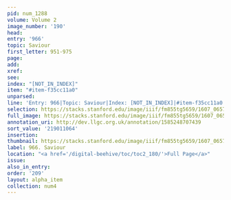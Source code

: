 ```yaml
---
pid: num_1288
volume: Volume 2
image_number: '190'
head:
entry: '966'
topic: Saviour
first_letter: 951-975
page:
add:
xref:
see:
index: "[NOT_IN_INDEX]"
item: "#item-f35cc11a0"
unparsed:
line: 'Entry: 966|Topic: Saviour|Index: [NOT_IN_INDEX]|#item-f35cc11a0'
selection: https://stacks.stanford.edu/image/iiif/fm855tg5659/1607_0657/950,1064,2822,543/full/0/default.jpg
full_image: https://stacks.stanford.edu/image/iiif/fm855tg5659/1607_0657/full/full/0/default.jpg
annotation_uri: http://dev.llgc.org.uk/annotation/1585248707439
sort_value: '219011064'
insertion:
thumbnail: https://stacks.stanford.edu/image/iiif/fm855tg5659/1607_0657/950,1064,600,180/250,/0/default.jpg
label: 966. Saviour
location: "<a href='/digital-beehive/toc/toc2_180/'>Full Page</a>"
issue:
also_in_entry:
order: '209'
layout: alpha_item
collection: num4
---
```

